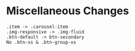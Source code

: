 # Miscellaneous Changes

```
.item -> .carousel-item
.img-responsive -> .img-fluid
.btn-default -> btn-secondary
No .btn-xs & .btn-group-xs
```
